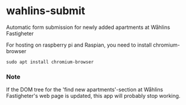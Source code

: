 # wahlins-submit
Automatic form submission for newly added apartments at Wåhlins Fastigheter

For hosting on raspberry pi and Raspian, you need to install chromium-browser

```sudo apt install chromium-browser```

### Note
If the DOM tree for the 'find new apartments'-section at Wåhlins Fastigheter's web
page is updated, this app will probably stop working.
